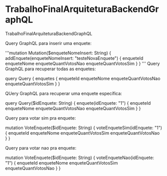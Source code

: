 # TrabalhoFinalArquiteturaBackendGraphQL
TrabalhoFinalArquiteturaBackendGraphQL


Query GraphQL para inserir uma enquete:

'''mutation Mutation($enqueteNomeInsert: String) {
  addEnquete(enqueteNomeInsert: "testeNovaEnquete") {
    enqueteId
    enqueteNome
    enqueteQuantVotosNao
    enqueteQuantVotosSim
  }
}
'''
Query GraphQL para recuperar todas as enquetes:

query Query {
  enquetes {
    enqueteId
    enqueteNome
    enqueteQuantVotosNao
    enqueteQuantVotosSim
  }
}


QUery GraphQL para recuperar uma enquete específica:

query Query($idEnquete: String) {
  enquete(idEnquete: "1") {
    enqueteId
    enqueteNome
    enqueteQuantVotosNao
    enqueteQuantVotosSim
  }
}

Query para votar sim pra enquete:

mutation VoteEnquete($idEnquete: String) {
  voteEnqueteSim(idEnquete: "1") {
    enqueteId
    enqueteNome
    enqueteQuantVotosSim
    enqueteQuantVotosNao
  }
}

Query para votar nao pra enquete:

mutation VoteEnquete($idEnquete: String) {
  voteEnqueteNao(idEnquete: "1") {
    enqueteId
    enqueteNome
    enqueteQuantVotosSim
    enqueteQuantVotosNao
  }
}
